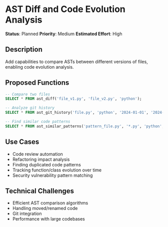 # AST Diff and Code Evolution Analysis

**Status**: Planned
**Priority**: Medium
**Estimated Effort**: High

## Description
Add capabilities to compare ASTs between different versions of files, enabling code evolution analysis.

## Proposed Functions
```sql
-- Compare two files
SELECT * FROM ast_diff('file_v1.py', 'file_v2.py', 'python');

-- Analyze git history
SELECT * FROM ast_git_history('file.py', 'python', '2024-01-01', '2024-01-23');

-- Find similar code patterns
SELECT * FROM ast_similar_patterns('pattern_file.py', '*.py', 'python', threshold => 0.8);
```

## Use Cases
- Code review automation
- Refactoring impact analysis  
- Finding duplicated code patterns
- Tracking function/class evolution over time
- Security vulnerability pattern matching

## Technical Challenges
- Efficient AST comparison algorithms
- Handling moved/renamed code
- Git integration
- Performance with large codebases